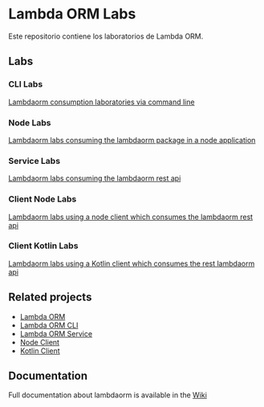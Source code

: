 # Lambda ORM Labs

Este repositorio contiene los laboratorios de Lambda ORM.

## Labs

### CLI Labs

[Lambdaorm consumption laboratories via command line](https://github.com/FlavioLionelRita/lambdaorm-labs/tree/main/labs/cli)

### Node Labs

[Lambdaorm labs consuming the lambdaorm package in a node application](https://github.com/FlavioLionelRita/lambdaorm-labs/tree/main/labs/node)

### Service Labs

[Lambdaorm labs consuming the lambdaorm rest api](https://github.com/FlavioLionelRita/lambdaorm-labs/tree/main/labs/svc)

### Client Node Labs

[Lambdaorm labs using a node client which consumes the lambdaorm rest api](https://github.com/FlavioLionelRita/lambdaorm-labs/tree/main/labs/client-node)

### Client Kotlin Labs

[Lambdaorm labs using a Kotlin client which consumes the rest lambdaorm api](https://github.com/FlavioLionelRita/lambdaorm-labs/tree/main/labs/client-kotlin)

## Related projects

- [Lambda ORM](https://github.com/FlavioLionelRita/lambdaorm)
- [Lambda ORM CLI](https://github.com/FlavioLionelRita/lambdaorm-cli)
- [Lambda ORM Service](https://github.com/FlavioLionelRita/lambdaorm-cvs)
- [Node Client](https://github.com/FlavioLionelRita/lambdaorm-client-node)
- [Kotlin Client](https://github.com/FlavioLionelRita/lambdaorm-client-kotlin)

## Documentation

Full documentation about lambdaorm is available in the [Wiki](https://github.com/FlavioLionelRita/lambdaorm/wiki)
